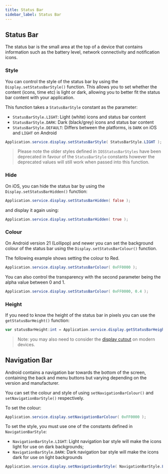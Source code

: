```yaml
---
title: Status Bar
sidebar_label: Status Bar
---
```


## Status Bar

The status bar is the small area at the top of a device that contains information such as the battery level, network connectivity and notification icons.


### Style

You can control the style of the status bar by using the `Display.setStatusBarStyle()` function. This allows you to set whether the content (icons, time etc) is light or dark, allowing you to better fit the status bar content with your application.

This function takes a `StatusBarStyle` constant as the parameter:

- `StatusBarStyle.LIGHT`: Light (white) icons and status bar content
- `StatusBarStyle.DARK`: Dark (black/grey) icons and status bar content
- `StatusBarStyle.DEFAULT`: Differs between the platforms, is `DARK` on iOS and `LIGHT` on Android


```actionscript
Application.service.display.setStatusBarStyle( StatusBarStyle.LIGHT );
```

>
> Please note the older styles defined in `IOSStatusBarStyles` have been deprecated in favour of the `StatusBarStyle` constants however the deprecated values will still work when passed into this function.
>


### Hide

On iOS, you can hide the status bar by using the `Display.setStatusBarHidden()` function:

```actionscript
Application.service.display.setStatusBarHidden( false );
```

and display it again using:

```actionscript
Application.service.display.setStatusBarHidden( true );
```


### Colour

On Android version 21 (Lollipop) and newer you can set the background colour of the status bar using the `Display.setStatusBarColour()` function.

The following example shows setting the colour to Red.

```actionscript
Application.service.display.setStatusBarColour( 0xFF0000 );
```

You can also control the transparency with the second parameter being the alpha value between 0 and 1.

```actionscript
Application.service.display.setStatusBarColour( 0xFF0000, 0.4 );
```


### Height 

If you need to know the height of the status bar in pixels you can use the `getStatusBarHeight()` function:

```actionscript
var statusBarHeight:int = Application.service.display.getStatusBarHeight();
```

>
> Note: you may also need to consider the [display cutout](display/cutouts) on modern devices.
>


## Navigation Bar

Android contains a navigation bar towards the bottom of the screen, containing the back and menu buttons but varying depending on the version and manufacturer. 


You can set the colour and style of using  `setNavigationBarColour()` and `setNavigationBarStyle()` respectively.

To set the colour:

```actionscript
Application.service.display.setNavigationBarColour( 0xFF0000 );
```

To set the style, you must use one of the constants defined in `NavigationBarStyle`:

- `NavigationBarStyle.LIGHT`: Light navigation bar style will make the icons light for use on dark backgrounds;
- `NavigationBarStyle.DARK`: Dark navigation bar style will make the icons dark for use on light backgrounds


```actionscript
Application.service.display.setNavigationBarStyle( NavigationBarStyle.LIGHT );
```

